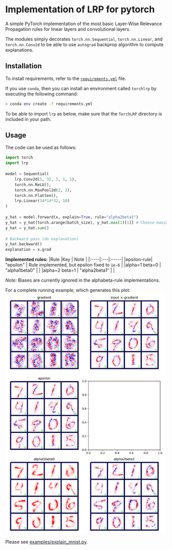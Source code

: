 # Implementation of LRP for pytorch
A simple PyTorch implementation of the most basic Layer-Wise Relevance
Propagation rules for linear layers and convolutional layers.

The modules simply decorates `torch.nn.Sequential`, `torch.nn.Linear`, and
`torch.nn.Conv2d` to be able to use `autograd` backprop algorithm to compute
explanations.

## Installation
To install requirements, refer to the [`requirements.yml`](requirements.yml)
file.

If you use `conda`, then you can install an environment called `torchlrp` by
executing the following command: 

```bash
> conda env create -f requirements.yml
```

To be able to import `lrp` as below, make sure that the `TorchLRP` directory is
included in your path.

## Usage 
The code can be used as follows:

```python 
import torch
import lrp

model = Sequential(
    lrp.Conv2d(1, 32, 3, 1, 1),
    torch.nn.ReLU(),
    torch.nn.MaxPool2d(2, 2),
    torch.nn.Flatten(),
    lrp.Linear(14*14*32, 10)
)

y_hat = model.forward(x, explain=True, rule="alpha2beta1")
y_hat = y_hat[torch.arange(batch_size), y_hat.max(1)[1]] # Choose maximizing output neuron
y_hat = y_hat.sum()

# Backward pass (do explanation)
y_hat.backward()
explanation = x.grad
```

**Implemented rules:**
|Rule |Key | Note |
|:----|:---|:-----|
|epsilon-rule| "epsilon" | Rule implemented, but epsilon fixed to `1e-6` |
|alpha=1 beta=0 | "alpha1beta0" | |
|alpha=2 beta=1 | "alpha2beta1" | |

_Note:_ Biases are currently ignored in the alphabeta-rule implementations.

For a complete running example, which generates this plot: 
<img src="examples/Example_explanations.png" style="max-width: 500px;"/>

Please see [examples/explain_mnist.py](examples/explain_mnist.py).




